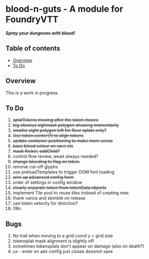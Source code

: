 
# blood-n-guts - A module for FoundryVTT
***Spray your dungeons with blood!***

## Table of contents
* [Overview](#overview)
* [To Do](#to-do)

## Overview
This is a work in progress.

## To Do
1. ~~splatTokens moving after the token moves~~
1. ~~big obvious sighmask polygon showing momentarily~~
1. ~~smaller sight polygon left for floor splats only?~~
1. ~~Use token.center(?) to align tokens~~
1. ~~update container positioning to make more sense~~
1. ~~base blood colour on race etc~~
1. ~~mask flicker, addChild?~~
1. control flow review, await always needed?
1. ~~change bleeding to flag on token~~
1. remove cut-off glyphs
1. use preloadTemplates to trigger DOM font loading
1. ~~wire up advanced config form~~
1. order of settings in config window
1. ~~clearly separate token from tokenData objects~~
1. implement Tile pool to reuse tiles instead of creating new.
1. thank vance and skimble on release
1. use token velocity for direction?
1. i18n

## Bugs
1. No trail when moving to a grid coord y < grid.size
1. tokensplat mask alignment is slightly off
1. sometimes tokensplats don't appear on damage (also on death?)
1. ux - enter on adv config just closes doesnot save